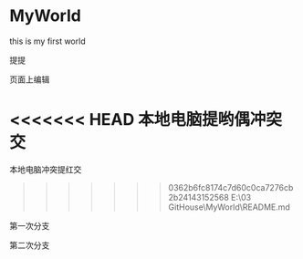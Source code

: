 # MyWorld
this is my first world 

提提

页面上编辑

<<<<<<< HEAD
本地电脑提哟偶冲突交
=======
本地电脑冲突提红交
>>>>>>> 0362b6fc8174c7d60c0ca7276cb2b24143152568
E:\03 GitHouse\MyWorld\README.md

第一次分支

第二次分支